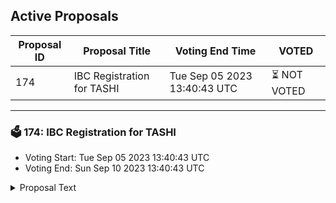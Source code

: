 ## Active Proposals

| Proposal ID | Proposal Title | Voting End Time | VOTED |
|-------------|----------------|-----------------|-------|
| 174 | IBC Registration for TASHI | Tue Sep 05 2023 13:40:43 UTC | ⏳ NOT VOTED |

---

### 🗳 174: IBC Registration for TASHI
- Voting Start: Tue Sep 05 2023 13:40:43 UTC
- Voting End: Sun Sep 10 2023 13:40:43 UTC

<details>
<summary>Proposal Text</summary>
 
discussion: https://commonwealth.im/evmos/discussion/12981-ibc-registration-for-tashi
</details>
